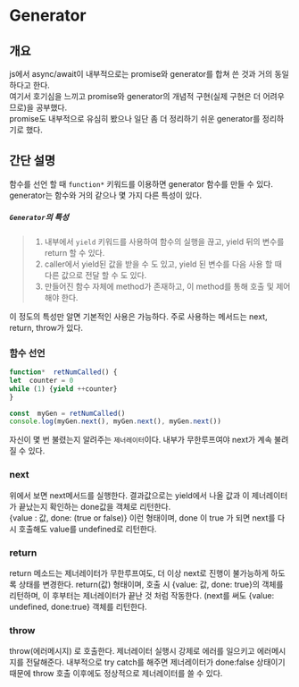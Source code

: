 
# Generator
## 개요
 js에서 async/await이 내부적으로는 promise와 generator를 합쳐 쓴 것과 거의 동일하다고 한다.   
 여기서 호기심을 느끼고 promise와 generator의 개념적 구현(실제 구현은 더 어려우므로)을 공부했다.  
 promise도 내부적으로 유심히 봤으나 일단 좀 더 정리하기 쉬운 generator를 정리하기로 했다.  
  
## 간단 설명
함수를 선언 할 때 `function*` 키워드를 이용하면 generator 함수를 만들 수 있다.
generator는 함수와 거의 같으나 몇 가지 다른 특성이 있다.
##### `Generator`의 특성
> 1. 내부에서 `yield`  키워드를 사용하여 함수의 실행을 끊고, yield 뒤의 변수를 return 할 수 있다.
> 2. caller에서 yield된 값을 받을 수 도 있고, yield 된 변수를 다음 사용 할 때 다른 값으로 전달 할 수 도 있다.
> 3. 만들어진 함수 자체에 method가 존재하고, 이 method를 통해 호출 및 제어해야 한다.  
  
이 정도의 특성만 알면 기본적인 사용은 가능하다.
주로 사용하는 메서드는 next, return, throw가 있다.
### 함수 선언
```javascript
function*  retNumCalled() {
let  counter = 0
while (1) {yield ++counter}
}

const  myGen = retNumCalled()
console.log(myGen.next(), myGen.next(), myGen.next())
```
자신이 몇 번 불렸는지 알려주는 `제너레이터`이다.
내부가 무한루프여야 next가 계속 불려 질 수 있다.
### next
위에서 보면 next메서드를 실행한다. 결과값으로는 yield에서 나올 값과 이 제너레이터가 끝났는지 확인하는 done값을 객체로 리턴한다.  
{value : 값, done: (true or false)} 이런 형태이며, done 이 true 가 되면 next를 다시 호출해도  value를 undefined로 리턴한다.  

### return
return 메소드는 제너레이터가 무한루프여도, 더 이상 next로 진행이 불가능하게 하도록 상태를 변경한다.
return(값) 형태이며, 호출 시 {value: 값, done: true}의 객체를 리턴하며, 이 후부터는 제너레이터가 끝난 것 처럼 작동한다. (next를 써도 {value: undefined, done:true} 객체를 리턴한다.

### throw
throw(에러메시지) 로 호출한다. 제너레이터 실행시 강제로 에러를 일으키고 에러메시지를 전달해준다.
내부적으로 try catch를 해주면 제너레이터가 done:false 상태이기 때문에 throw 호출 이후에도 정상적으로 제너레이터를 쓸 수 있다.





